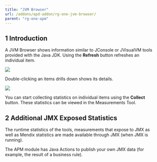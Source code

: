 ```yaml
---
title: "JVM Browser"
url: /addons/apd-addon/rg-one-jvm-browser/
parent: "rg-one-apm"
---
```


## 1 Introduction

A JVM Browser shows information similar to JConsole or JVisualVM tools provided with the Java JDK. Using the **Refresh** button refreshes an individual item.

![](/attachments/addons/apd-addon//rg-apd/rg-one-apm/rg-one-jvm-browser/Overview.png)                

Double-clicking an items drills down shows its details.

![](/attachments/addons/apd-addon//rg-apd/rg-one-apm/rg-one-jvm-browser/Details.png)

You can start collecting statistics on individual items using the **Collect** button. These statistics can be viewed in the Measurements Tool.

## 2 Additional JMX Exposed Statistics

The runtime statistics of the tools, measurements that expose to JMX as well as Mendix statistics are made available through JMX (when JMX is running).

The APM module has Java Actions to publish your own JMX data (for example, the result of a business rule).
